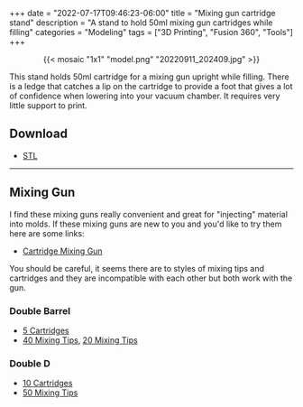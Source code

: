 +++
date = "2022-07-17T09:46:23-06:00"
title = "Mixing gun cartridge stand"
description = "A stand to hold 50ml mixing gun cartridges while filling"
categories = "Modeling"
tags = ["3D Printing", "Fusion 360", "Tools"]
+++

<center>
  {{< mosaic "1x1" "model.png" "20220911_202409.jpg" >}}
</center>

This stand holds 50ml cartridge for a mixing gun upright while filling. There is a ledge that catches a lip on the cartridge to provide a foot that gives a lot of confidence when lowering into your vacuum chamber. It requires very little support to print.

## Download

- [STL](cartridge-stand.zip)

--------------------------

## Mixing Gun

I find these mixing guns really convenient and great for "injecting" material into molds. If these mixing guns are new to you and you'd like to try them here are some links:

- [Cartridge Mixing Gun](https://amzn.to/3uVzvB1)

You should be careful, it seems there are to styles of mixing tips and cartridges and they are incompatible with each other but both work with the gun.

### Double Barrel

- [5 Cartridges](https://www.ebay.com/itm/175411737013)
- [40 Mixing Tips](https://amzn.to/3Pf2N61), [20 Mixing Tips](https://amzn.to/3OaX3st)

### Double D

- [10 Cartridges](https://amzn.to/3PrZN64)
- [50 Mixing Tips](https://amzn.to/3RIx5Qf)